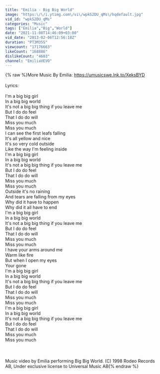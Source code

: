 ```yaml
---
title: "Emilia - Big Big World"
image: "https:\/\/i.ytimg.com\/vi\/wpkS2DU_qMs\/hqdefault.jpg"
vid_id: "wpkS2DU_qMs"
categories: "Music"
tags: ["Emilia","Big","World"]
date: "2021-11-08T14:46:09+03:00"
vid_date: "2013-02-06T12:56:18Z"
duration: "PT3M35S"
viewcount: "17176663"
likeCount: "168886"
dislikeCount: "4603"
channel: "EmiliaVEVO"
---
```

{% raw %}More Music By Emilia: <a rel="nofollow" target="blank" href="https://umusicswe.lnk.to/XeksBYD">https://umusicswe.lnk.to/XeksBYD</a><br /><br />Lyrics:<br /><br />I'm a big big girl<br />In a big big world<br />It's not a big big thing if you leave me<br />But I do do feel<br />That I do do will<br />Miss you much<br />Miss you much<br />I can see the first leafs falling<br />It's all yellow and nice<br />It's so very cold outside<br />Like the way I'm feeling inside<br />I'm a big big girl<br />In a big big world<br />It's not a big big thing if you leave me<br />But I do do feel<br />That I do do will<br />Miss you much<br />Miss you much<br />Outside it's no raining<br />And tears are falling from my eyes<br />Why did it have to happen<br />Why did it all have to end<br />I'm a big big girl<br />In a big big world<br />It's not a big big thing if you leave me<br />But I do do feel<br />That I do do will<br />Miss you much<br />Miss you much<br />I have your arms around me<br />Warm like fire<br />But when I open my eyes<br />Your gone<br />I'm a big big girl<br />In a big big world<br />It's not a big big thing if you leave me<br />But I do do feel<br />That I do do will<br />Miss you much<br />Miss you much<br />I'm a big big girl<br />In a big big world<br />It's not a big big thing if you leave me<br />But I do do feel<br />That I do do will<br />Miss you much<br />Miss you much<br /><br /><br /><br />Music video by Emilia performing Big Big World. (C) 1998 Rodeo Records AB, Under exclusive license to Universal Music AB{% endraw %}
